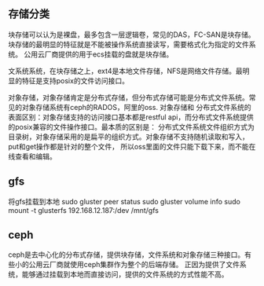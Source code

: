 ## 存储分类

块存储可以认为是裸盘，最多包含一层逻辑卷，常见的DAS，FC-SAN是块存储。块存储的最明显的特征就是不能被操作系统直接读写，需要格式化为指定的文件系统。
公用云厂商提供的用于ecs挂载的盘就是块存储。

文系统系统，在块存储之上，ext4是本地文件存储，NFS是网络文件存储。最明显的特征是支持posix的文件访问接口。

对象存储，对象存储肯定是分布式存储，但分布式存储可能是分布式文件系统。常见的对象存储系统有ceph的RADOS，阿里的oss. 对象存储和
分布式文件系统的表面区别：对象存储支持的访问接口基本都是restful api，而分布式文件系统提供的posix兼容的文件操作接口。最本质的区别是：
分布式文件系统文件组织方式为目录树，对象存储采用的是扁平的组织方式。对象存储不支持随机读取和写入，put和get操作都是针对的整个文件，
所以oss里面的文件只能下载下来，而不能在线查看和编辑。


## gfs

将gfs挂载到本地
sudo gluster peer status
sudo gluster volume info
sudo mount -t glusterfs 192.168.12.187:/dev /mnt/gfs


## ceph
ceph是去中心化的分布式存储，提供块存储，文件系统和对象存储三种接口。有些小的公用云厂商就使用ceph集群作为整个的后端存储。
正因为提供了文件系统，能够通过挂载到本地而直接访问，提供的文件系统的方式性能不高。